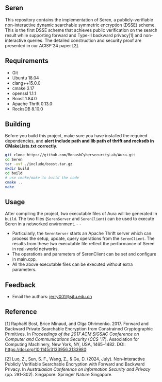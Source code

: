 ## Seren

This repository contains the implementation of Seren, a publicly-verifiable non-interactive dynamic searchable symmetric encryption (DSSE) scheme. This is the first DSSE scheme that achieves public verification on the search result while supporting forward and Type-II backward privacy[1] and non-interactive queries. The detailed construction and security proof are presented in our ACISP'24 paper [2].

## Requirements

* Git
* Ubuntu 18.04
* clang++15.0.0
* cmake 3.17
* openssl 1.1.1
* Boost 1.84.0
* Apache Thrift 0.13.0
* RocksDB 8.10.0

## Building

Before you build this project, make sure you have installed the required dependencies, and **alert include path and lib path of thrift and rocksdb in CMakeLists.txt correctly.**

```bash
git clone https://github.com/MonashCybersecurityLab/Aura.git
cd Seren
tar -xvf ./include/boost.tar.gz
mkdir build
cd build
# use cmake/make to build the code
cmake ..
make
```

## Usage

After compiling the project, two executable files of Aura will be generated in `build`. The  two files (`SerenServer` and `SerenClient`)  can be used to execute Seren in a networked environment. - -

- Particularly, the `SerenServer` starts an Apache Thrift server which can process the setup, update, query operations from the `SerenClient`. The results from these two executable file reflect the performance of Seren in real-world networks.
- The operations and parameters of SerenClient can be set and configure in main.cpp.
- All the above executable files can be executed without extra parameters.

## Feedback

- Email the authors: jerry001@sjtu.edu.cn

## Reference

[1] Raphaël Bost, Brice Minaud, and Olga Ohrimenko. 2017. Forward and Backward Private Searchable Encryption from Constrained Cryptographic Primitives. In *Proceedings of the 2017 ACM SIGSAC Conference on Computer and Communications Security* (*CCS '17*). Association for Computing Machinery, New York, NY, USA, 1465–1482. DOI: https://doi.org/10.1145/3133956.3133980

[2] Luo, Z., Sun, S. F., Wang, Z., & Gu, D. (2024, July). Non-interactive Publicly Verifiable Searchable Encryption with Forward and Backward Privacy. In *Australasian Conference on Information Security and Privacy* (pp. 281-302). Singapore: Springer Nature Singapore.
